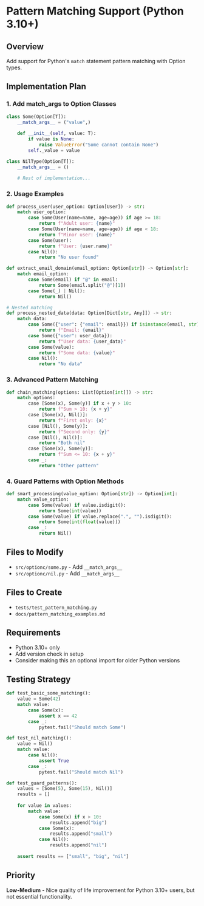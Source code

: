 # Pattern Matching Support (Python 3.10+)

## Overview
Add support for Python's `match` statement pattern matching with Option types.

## Implementation Plan

### 1. Add __match_args__ to Option Classes
```python
class Some(Option[T]):
    __match_args__ = ("value",)
    
    def __init__(self, value: T):
        if value is None:
            raise ValueError("Some cannot contain None")
        self._value = value

class NilType(Option[T]):
    __match_args__ = ()
    
    # Rest of implementation...
```

### 2. Usage Examples
```python
def process_user(user_option: Option[User]) -> str:
    match user_option:
        case Some(User(name=name, age=age)) if age >= 18:
            return f"Adult user: {name}"
        case Some(User(name=name, age=age)) if age < 18:
            return f"Minor user: {name}"
        case Some(user):
            return f"User: {user.name}"
        case Nil():
            return "No user found"

def extract_email_domain(email_option: Option[str]) -> Option[str]:
    match email_option:
        case Some(email) if "@" in email:
            return Some(email.split("@")[1])
        case Some(_) | Nil():
            return Nil()

# Nested matching
def process_nested_data(data: Option[Dict[str, Any]]) -> str:
    match data:
        case Some({"user": {"email": email}}) if isinstance(email, str):
            return f"Email: {email}"
        case Some({"user": user_data}):
            return f"User data: {user_data}"
        case Some(value):
            return f"Some data: {value}"
        case Nil():
            return "No data"
```

### 3. Advanced Pattern Matching
```python
def chain_matching(options: List[Option[int]]) -> str:
    match options:
        case [Some(x), Some(y)] if x + y > 10:
            return f"Sum > 10: {x + y}"
        case [Some(x), Nil()]:
            return f"First only: {x}"
        case [Nil(), Some(y)]:
            return f"Second only: {y}"
        case [Nil(), Nil()]:
            return "Both nil"
        case [Some(x), Some(y)]:
            return f"Sum <= 10: {x + y}"
        case _:
            return "Other pattern"
```

### 4. Guard Patterns with Option Methods
```python
def smart_processing(value_option: Option[str]) -> Option[int]:
    match value_option:
        case Some(value) if value.isdigit():
            return Some(int(value))
        case Some(value) if value.replace(".", "").isdigit():
            return Some(int(float(value)))
        case _:
            return Nil()
```

## Files to Modify
- `src/optionc/some.py` - Add `__match_args__`
- `src/optionc/nil.py` - Add `__match_args__`

## Files to Create
- `tests/test_pattern_matching.py`
- `docs/pattern_matching_examples.md`

## Requirements
- Python 3.10+ only
- Add version check in setup
- Consider making this an optional import for older Python versions

## Testing Strategy
```python
def test_basic_some_matching():
    value = Some(42)
    match value:
        case Some(x):
            assert x == 42
        case _:
            pytest.fail("Should match Some")

def test_nil_matching():
    value = Nil()
    match value:
        case Nil():
            assert True
        case _:
            pytest.fail("Should match Nil")

def test_guard_patterns():
    values = [Some(5), Some(15), Nil()]
    results = []
    
    for value in values:
        match value:
            case Some(x) if x > 10:
                results.append("big")
            case Some(x):
                results.append("small")
            case Nil():
                results.append("nil")
    
    assert results == ["small", "big", "nil"]
```

## Priority
**Low-Medium** - Nice quality of life improvement for Python 3.10+ users, but not essential functionality.